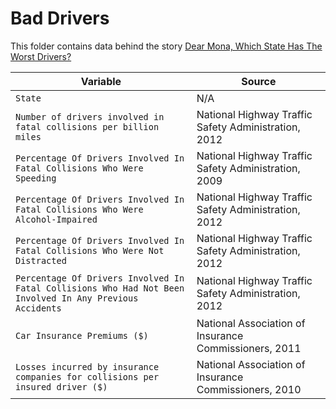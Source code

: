 # Bad Drivers

This folder contains data behind the story [Dear Mona, Which State Has The Worst Drivers?](http://fivethirtyeight.com/datalab/which-state-has-the-worst-drivers/)

Variable | Source
---|---------
`State` | N/A
`Number of drivers involved in fatal collisions per billion miles` | National Highway Traffic Safety Administration, 2012
`Percentage Of Drivers Involved In Fatal Collisions Who Were Speeding` | National Highway Traffic Safety Administration, 2009
`Percentage Of Drivers Involved In Fatal Collisions Who Were Alcohol-Impaired` | National Highway Traffic Safety Administration, 2012
`Percentage Of Drivers Involved In Fatal Collisions Who Were Not Distracted`	 | National Highway Traffic Safety Administration, 2012
`Percentage Of Drivers Involved In Fatal Collisions Who Had Not Been Involved In Any Previous Accidents` | National Highway Traffic Safety Administration, 2012
`Car Insurance Premiums ($)` | National Association of Insurance Commissioners, 2011
`Losses incurred by insurance companies for collisions per insured driver ($)` | National Association of Insurance Commissioners, 2010
